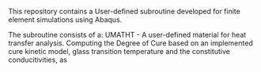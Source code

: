 This repository contains a User-defined subroutine developed for finite element simulations using Abaqus. 

The subroutine consists of a:
    UMATHT - A user-defined material for heat transfer analysis. Computing the Degree of Cure based on an implemented cure kinetic model, glass transition temperature and the constitutive conducitivities, as 
